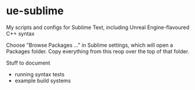 # ue-sublime
My scripts and configs for Sublime Text, including Unreal Engine-flavoured C++ syntax

Choose "Browse Packages ..." in Sublime settings, which will open a Packages folder. Copy everything from this reop over the top of that folder.

Stuff to document
* running syntax tests
* example build systems
